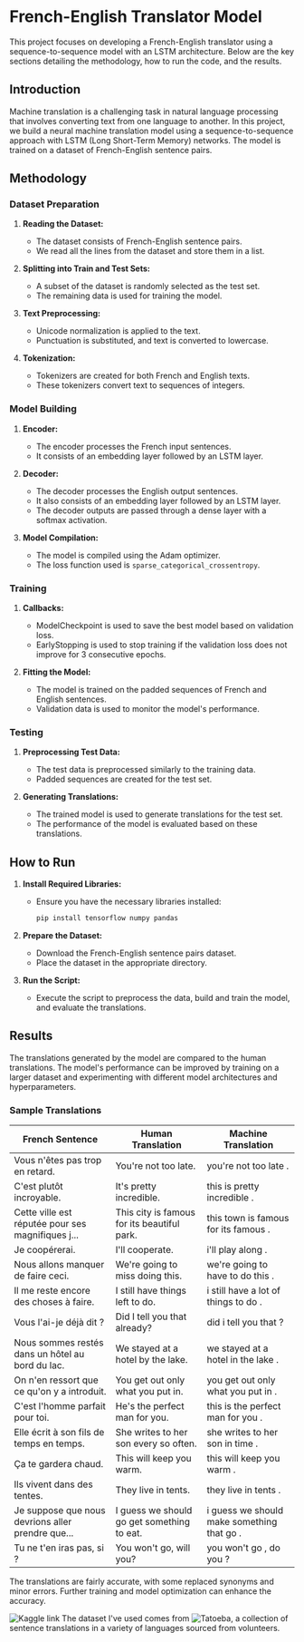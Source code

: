 # French-English Translator Model

This project focuses on developing a French-English translator using a sequence-to-sequence model with an LSTM architecture. Below are the key sections detailing the methodology, how to run the code, and the results.

## Introduction

Machine translation is a challenging task in natural language processing that involves converting text from one language to another. In this project, we build a neural machine translation model using a sequence-to-sequence approach with LSTM (Long Short-Term Memory) networks. The model is trained on a dataset of French-English sentence pairs.

## Methodology

### Dataset Preparation

1. **Reading the Dataset:**
   - The dataset consists of French-English sentence pairs.
   - We read all the lines from the dataset and store them in a list.

2. **Splitting into Train and Test Sets:**
   - A subset of the dataset is randomly selected as the test set.
   - The remaining data is used for training the model.

3. **Text Preprocessing:**
   - Unicode normalization is applied to the text.
   - Punctuation is substituted, and text is converted to lowercase.

4. **Tokenization:**
   - Tokenizers are created for both French and English texts.
   - These tokenizers convert text to sequences of integers.

### Model Building

1. **Encoder:**
   - The encoder processes the French input sentences.
   - It consists of an embedding layer followed by an LSTM layer.

2. **Decoder:**
   - The decoder processes the English output sentences.
   - It also consists of an embedding layer followed by an LSTM layer.
   - The decoder outputs are passed through a dense layer with a softmax activation.

3. **Model Compilation:**
   - The model is compiled using the Adam optimizer.
   - The loss function used is `sparse_categorical_crossentropy`.

### Training

1. **Callbacks:**
   - ModelCheckpoint is used to save the best model based on validation loss.
   - EarlyStopping is used to stop training if the validation loss does not improve for 3 consecutive epochs.

2. **Fitting the Model:**
   - The model is trained on the padded sequences of French and English sentences.
   - Validation data is used to monitor the model's performance.

### Testing

1. **Preprocessing Test Data:**
   - The test data is preprocessed similarly to the training data.
   - Padded sequences are created for the test set.

2. **Generating Translations:**
   - The trained model is used to generate translations for the test set.
   - The performance of the model is evaluated based on these translations.

## How to Run

1. **Install Required Libraries:**
   - Ensure you have the necessary libraries installed:
     ```sh
     pip install tensorflow numpy pandas
     ```

2. **Prepare the Dataset:**
   - Download the French-English sentence pairs dataset.
   - Place the dataset in the appropriate directory.

3. **Run the Script:**
   - Execute the script to preprocess the data, build and train the model, and evaluate the translations.

## Results

The translations generated by the model are compared to the human translations. The model's performance can be improved by training on a larger dataset and experimenting with different model architectures and hyperparameters.

### Sample Translations

| French Sentence                                  | Human Translation                          | Machine Translation                          |
|--------------------------------------------------|--------------------------------------------|----------------------------------------------|
| Vous n'êtes pas trop en retard.                  | You're not too late.                       | you're not too late .                        |
| C'est plutôt incroyable.                         | It's pretty incredible.                    | this is pretty incredible .                  |
| Cette ville est réputée pour ses magnifiques j...| This city is famous for its beautiful park.| this town is famous for its famous .         |
| Je coopérerai.                                   | I'll cooperate.                            | i'll play along .                            |
| Nous allons manquer de faire ceci.               | We're going to miss doing this.            | we're going to have to do this .             |
| Il me reste encore des choses à faire.           | I still have things left to do.            | i still have a lot of things to do .         |
| Vous l'ai-je déjà dit ?                          | Did I tell you that already?               | did i tell you that ?                        |
| Nous sommes restés dans un hôtel au bord du lac. | We stayed at a hotel by the lake.          | we stayed at a hotel in the lake .           |
| On n'en ressort que ce qu'on y a introduit.      | You get out only what you put in.          | you get out only what you put in .           |
| C'est l'homme parfait pour toi.                  | He's the perfect man for you.              | this is the perfect man for you .            |
| Elle écrit à son fils de temps en temps.         | She writes to her son every so often.      | she writes to her son in time .              |
| Ça te gardera chaud.                             | This will keep you warm.                   | this will keep you warm .                    |
| Ils vivent dans des tentes.                      | They live in tents.                        | they live in tents .                         |
| Je suppose que nous devrions aller prendre que...| I guess we should go get something to eat. | i guess we should make something that go .   |
| Tu ne t'en iras pas, si ?                        | You won't go, will you?                    | you won't go , do you ?                      |

The translations are fairly accurate, with some replaced synonyms and minor errors. Further training and model optimization can enhance the accuracy.

![Kaggle link](https://www.kaggle.com/code/saikatsaligia/french-to-english-machine-translation)
The dataset I've used comes from ![Tatoeba](https://tatoeba.org/en), a collection of sentence translations in a variety of languages sourced from volunteers. 
